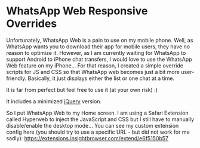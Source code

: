 # WhatsApp Web Responsive Overrides
Unfortunately, WhatsApp Web is a pain to use on my mobile phone. Well, as WhatsApp wants you to download their app for mobile users, they have no reason to optimize it.
However, as I am currently waiting for WhatsApp to support Android to iPhone chat transfers, I would love to use the WhatsApp Web feature on my iPhone...
For that reason, I created a simple override scripts for JS and CSS so that WhatsApp web becomes just a bit more user-friendly. Basically, it just displays either the list or one chat at a time.

It is far from perfect but feel free to use it (at your own risk) :)

It includes a minimized [jQuery](https://jquery.com/) version.

So I put WhatsApp Web to my Home screen. I am using a Safari Extension called Hyperweb to inject the JavaScript and CSS but I still have to manually disable/enable the desktop mode... You can see my custom extension config here (you should try to use a specific URL - but did not work for me sadly): https://extensions.insightbrowser.com/extend/e6f5150b57
